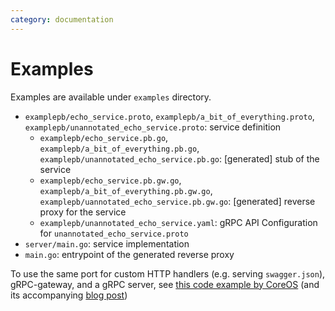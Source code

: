 ```yaml
---
category: documentation
---
```


# Examples

Examples are available under `examples` directory.
* `examplepb/echo_service.proto`, `examplepb/a_bit_of_everything.proto`, `examplepb/unannotated_echo_service.proto`: service definition
  * `examplepb/echo_service.pb.go`, `examplepb/a_bit_of_everything.pb.go`, `examplepb/unannotated_echo_service.pb.go`: [generated] stub of the service
  * `examplepb/echo_service.pb.gw.go`, `examplepb/a_bit_of_everything.pb.gw.go`, `examplepb/uannotated_echo_service.pb.gw.go`: [generated] reverse proxy for the service
  * `examplepb/unannotated_echo_service.yaml`: gRPC API Configuration for ```unannotated_echo_service.proto```
* `server/main.go`: service implementation
* `main.go`: entrypoint of the generated reverse proxy

To use the same port for custom HTTP handlers (e.g. serving `swagger.json`), gRPC-gateway, and a gRPC server, see [this code example by CoreOS](https://github.com/philips/grpc-gateway-example/blob/master/cmd/serve.go) (and its accompanying [blog post](https://coreos.com/blog/gRPC-protobufs-swagger.html))


